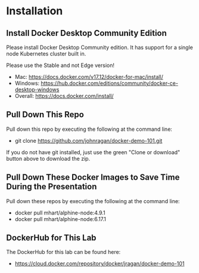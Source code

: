 # Installation

## Install Docker Desktop Community Edition

Please install Docker Desktop Community edition.  It has support for a single node Kubernetes cluster built in.

Please use the Stable and not Edge version!

* Mac: https://docs.docker.com/v17.12/docker-for-mac/install/ 
* Windows: https://hub.docker.com/editions/community/docker-ce-desktop-windows
* Overall: https://docs.docker.com/install/

## Pull Down This Repo

Pull down this repo by executing the following at the command line:

* git clone https://github.com/johnragan/docker-demo-101.git

If you do not have git installed, just use the green "Clone or download" button above to download the zip.

## Pull Down These Docker Images to Save Time During the Presentation

Pull down these repos by executing the following at the command line:

* docker pull mhart/alphine-node:4.9.1
* docker pull mhart/alphine-node:6.17.1

## DockerHub for This Lab

The DockerHub for this lab can be found here:

* https://cloud.docker.com/repository/docker/jragan/docker-demo-101

